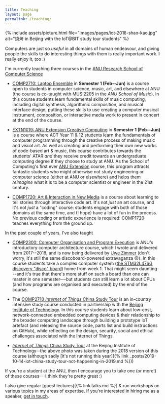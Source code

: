 ```yaml
---
title: Teaching
layout: page
permalink: /teaching/
---
```


{% include assets/picture.html file="images/pages/iot-2018-shao-kao.jpg" alt="燒烤 in Beijing with the IoT@BIT study tour students" %}

Computers are just so _useful_ in all domains of human endeavour, and giving
people the skills to do interesting things with them is really important work. I
really enjoy it, too :)

I'm currently teaching three courses in the
[ANU Research School of Computer Science](https://cs.anu.edu.au/courses/comp2300/)

- [COMP2710: Laptop Ensemble](https://cs.anu.edu.au/courses/comp2710-lens/) in
  **Semester 1 (Feb--Jun)** is a course open to students in computer science,
  music, art, and elsewhere at ANU (the course is co-taught with MUSI2205 in the
  _ANU School of Music_). In this course students learn fundamental skills of
  music computing, including digital synthesis, algorithmic composition, and
  musical interface design, putting these skills to use creating a computer
  musical instrument, composition, or interactive media work to present in
  concert at the end of the course.

- [EXTN1019: ANU Extension Creative Computing](https://cs.anu.edu.au/code-creativity-culture/creative-computing/)
  in **Semester 1 (Feb--Jun)** is a course where ACT Year 11 & 12 students learn
  the fundamentals of computer programming through the creative process of
  making music and visual art. As well as creating and performing their own new
  works of code-based art & music, this course contributes towards the students'
  ATAR _and_ they receive credit towards an undergraduate computing degree if
  they choose to study at ANU. As the School of Computing's first ever
  [ANU Extension](https://extension.anu.edu.au) course, this program attracts
  fantastic students who might otherwise not study engineering or computer
  science (either at ANU or elsewhere) and helps them _reimagine_ what it is to
  be a computer scientist or engineer in the 21st century.

- [COMP1720: Art & Interaction in New Media](https://cs.anu.edu.au/courses/comp1720/)
  is a course about learning to tell stories through interactive code art. It's
  not _just_ an art course, and it's not _just_ a "coding" course: students
  engage with both of those domains at the same time, and (I hope) have a lot of
  fun in the process. No previous coding or artistic experience is required:
  COMP1720 teaches everything from the ground up.

In the past couple of years, I've also taught

- [COMP2300: Computer Organisation and Program Execution](https://cs.anu.edu.au/courses/comp2300/)
  is ANU's introductory computer architecture course, which I wrote and
  delivered from 2017--2018, and is now being delivered by
  [Uwe Zimmer](https://researchers.anu.edu.au/researchers/zimmer-ur) (don't
  worry, it's still the same discoboard-powered extravaganza 😜). In this course
  students take a complex computer system
  ([the STM32L476G discovery "disco" board](http://www.st.com/en/evaluation-tools/32l476gdiscovery.html))
  home from week 1. That might seem daunting---and it's true that there's more
  stuff on such a board than one can master in one semester---but students can
  still learn a lot about CPUs (and how programs are organised and executed) by
  the end of the course.

- The
  [COMP2710 _Internet of Things_ China Study Tour](https://cs.anu.edu.au/courses/china-study-tour/)
  is an in-country intensive study course conducted in partnership with the
  [Beijing Institute of Technology](http://english.bit.edu.cn/). In this course
  students learn about low-cost, network-connected embedded computing devices &
  their relationship to the broader computing landscape through building a
  prototype IoT artefact (and releasing the source code, parts list and build
  instructions on GitHub), while reflecting on the design, security, social and
  ethical challenges associated with the Internet of Things.

- [_Internet of Things_ China Study Tour](https://cs.anu.edu.au/courses/china-study-tour/)
  at the Beijing Institute of Technology--the above photo was taken during the
  2018 version of this course (although sadly [it's not running this
  year]({% link
  _posts/2019-10-14-iot-china-study-tour-not-happening-in-2019.md %}))

If you're a student at the ANU, then I encourage you to take one (or more!) of
these courses---I think they're pretty great :)

I also give regular [guest lectures]({% link talks.md %}) & run workshops on
various topics in my areas of expertise. If you're interested in hiring me as a
speaker, [get in touch](mailto:ben.swift@anu.edu.au).
